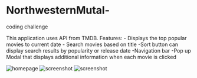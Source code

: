 # NorthwesternMutal-

coding challenge

This application uses API from TMDB.
Features: - Displays the top popular movies to current date - Search movies based on title
-Sort button can display search results by popularity or release date
-Navigation bar
-Pop up Modal that displays additional information when each movie is clicked

![homepage](homepage.jpg)
![screenshot](searchpage.png)
![screenshot](searchresults.png)
